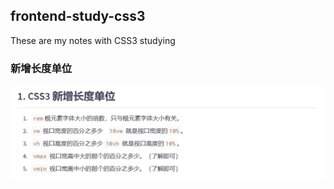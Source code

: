 ## frontend-study-css3
These are my notes with CSS3 studying

### 新增长度单位
![新增长度单位](/public/新增长度单位.png)

